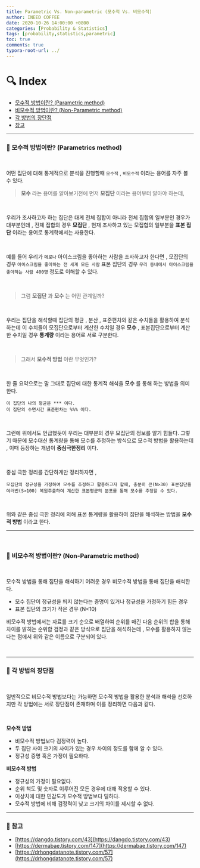 ```yaml
---
title: Parametric Vs. Non-parametric (모수적 Vs. 비모수적)
author: INEED COFFEE
date: 2020-10-26 14:00:00 +0800
categories: [Probability & Statistics]
tags: [probability,statistics,parametric]
toc: true
comments: true
typora-root-url: ../
---
```

# :mag: Index

- [모수적 방법이란? (Parametric method)](#idx1) 
- [비모수적 방법이란? (Non-Parametric method)](#idx2) 
- [각 방법의 장단점](#idx3) 
- [참고](#idx4) 

---



### :radio_button: 모수적 방법이란? (Parametrics method) <a id="idx1"></a>

​	

어떤 집단에 대해 통계적으로 분석을 진행할때  `모수적` ,  `비모수적` 이라는 용어를 자주 볼 수 있다.

  	

> __모수__ 라는 용어를 알아보기전에 먼저 __모집단__ 이라는 용어부터 알아야 하는데,

​	

우리가 조사하고자 하는 집단은 대게 전체 집합이 아니라 전체 집합의 일부분인 경우가 대부분인데 , 전체 집합의 경우 __모집단__ , 현재 조사하고 있는 모집합의 일부분을 __표본 집단__ 이라는 용어로 통계학에서는 사용한다.

​	

예를 들어 우리가 `메로나` 아이스크림을 좋아하는 사람을 조사하고자 한다면 , 모집단의 경우 `아이스크림을 좋아하는 전 세계 모든 사람`  표본 집단의 경우 `우리 동네에서 아이스크림을 좋아하는 사람 400명` 정도로 이해할 수 있다.

​	

> 그럼 __모집단__ 과 __모수__ 는 어떤 관계일까?

​	

우리는 집단을 해석할때 집단의 평균 , 분산 , 표준편차와 같은 수치들을 활용하여 분석하는데 이 수치들이 모집단으로부터 계산한 수치일 경우 __모수__ , 표본집단으로부터 계산한 수치일 경우 __통계량__ 이라는 용어로 서로 구분한다.

​	

> 그래서 __모수적 방법__ 이란 무엇인가?

​	

한 줄 요약으로는 말 그대로 집단에 대한 통계적 해석을 __모수__ 를 통해 하는 방법을 의미한다.

```
이 집단의 나의 평균은 *** 이다.
이 집단의 수면시간 표준편차는 %%% 이다.
```

​	

그런에 위에서도 언급했듯이 우리는 대부분의 경우 모집단의 정보를 알기 힘들다. 그렇기 때문에 모수대신 통계량을 통해 모수를 추정하는 방식으로 모수적 방법을 활용하는데 , 이때 등장하는 개념이 __중심극한정리__ 이다.

​	

중심 극한 정리를 간단하게만 정리하자면 , 

```
모집단의 정규성을 가정하여 모수를 추정하고 활용하고자 할때, 충분히 큰(N>30) 표본집단을 여러번(S>100) 복원추출하여 계산한 표본평균의 분포를 통해 모수를 추정할 수 있다.
```

​	

위와 같은 중심 극한 정리에 의해 표본 통계량을 활용하여 집단을 해석하는 방법을 __모수적 방법__ 이라고 한다.

---

​	

### :radio_button: 비모수적 방법이란? (Non-Parametric method) <a id="idx2"></a>

​	

모수적 방법을 통해 집단을 해석하기 어려운 경우 비모수적 방법을 통해 집단을 해석한다.

- 모수 집단이 정규성을 띄지 않는다는 증명이 있거나 정규성을 가정하기 힘든 경우
- 표본 집단의 크기가 작은 경우 (N<10)

  

비모수적 방법에서는 자료를 크기 순으로 배열하여 순위를 매긴 다음 순위의 합을 통해 차이를 밝히는 순위합 검정과 같은 방식으로 집단을 해석하는데 , 모수를 활용하지 않는다는 점에서 위와 같은 이름으로 구분되어 있다.

​	

---


### :radio_button: 각 방법의 장단점 <a id="idx3"></a>

​	

일반적으로 비모수적 방법보다는 가능하면 모수적 방법을 활용한 분석과 해석을 선호하지만 각 방법에는 서로 장단점이 존재하며 이를 정리하면 다음과 같다.

​	

__모수적 방법__  

- 비모수적 방법보다 검정력이 높다.
- 두 집단 사이 크기의 사이가 있는 경우 차이의 정도를 함께 알 수 있다.
- 정규성 증명 혹은 가정이 필요하다.

  

__비모수적 방법__ 

- 정규성의 가정이 필요없다.
- 순위 척도 및 숫자로 이루어진 모든 경우에 대해 적용할 수 있다.
- 이상치에 대한 민감도가 모수적 방법보다 덜하다.
- 모수적 방법에 비해 검정력이 낮고 크기의 차이를 제시할 수 없다.

  

---


### :radio_button: 참고 <a id="idx4"></a>

- [https://dangdo.tistory.com/43](https://dangdo.tistory.com/43)  
- [https://dermabae.tistory.com/147](https://dermabae.tistory.com/147) 
- [https://drhongdatanote.tistory.com/57](https://drhongdatanote.tistory.com/57) 


